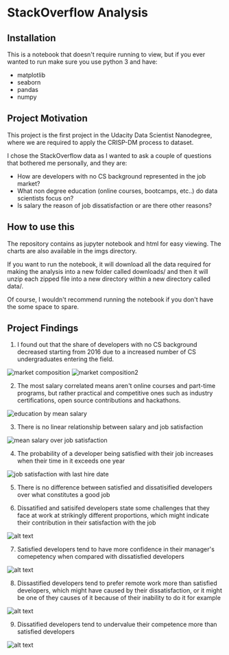# StackOverflow Analysis

## Installation
This is a notebook that doesn't require running to view, but if you ever wanted to run make sure you use python 3 and have:
* matplotlib
* seaborn
* pandas
* numpy


## Project Motivation
This project is the first project in the Udacity Data Scientist Nanodegree, where we are required to apply the CRISP-DM process to dataset.

I chose the StackOverflow data as I wanted to ask a couple of questions that bothered me personally, and they are:
* How are developers with no CS background represented in the job market? 
* What non degree education (online courses, bootcamps, etc..) do data scientists focus on?
* Is salary the reason of job dissatisfaction or are there other reasons?


## How to use this
The repository contains as jupyter notebook and html for easy viewing. The charts are also available in the imgs directory.

If you want to run the notebook, it will download all the data required for making the analysis into a new folder called downloads/ and then it will unzip each zipped file into a new directory within a new directory called data/.

Of course, I wouldn't recommend running the notebook if you don't have the some space to spare.


## Project Findings

1. I found out that the share of developers with no CS background decreased starting from 2016 due to a increased number of CS undergraduates entering the field.

![market composition](imgs/market_composition_donut.png)
![market composition2](imgs/market_composition_bar.png)




2. The most salary correlated means aren't online courses and part-time programs, but rather practical and competitive ones such as industry certifications, open source contributions and hackathons.

![education by mean salary](imgs/ds_eduation_mean_salary.png)



3. There is no linear relationship between salary and job satisfaction

![mean salary over job satisfaction](imgs/salary_vs_js.png)



4. The probability of a developer being satisfied with their job increases when their time in it exceeds one year

![job satisfaction with last hire date](imgs/js_vs_hiredate.png)


5. There is no difference between satisfied and dissatisified developers over what constitutes a good job

6. Dissatified and satisifed developers state some challenges that they face at work at strikingly different proportions, which might indicate their contribution in their satisfaction with the job

![alt text](imgs/js_vs_challenges.png)

7. Satisfied developers tend to have more confidence in their manager's comepetency when compared with dissatisfied developers

![alt text](imgs/js_vs_manager.png)

8. Dissastified developers tend to prefer remote work more than satisfied developers, which might have caused by their dissatisfaction, or it might be one of they causes of it because of their inability to do it for example

![alt text](imgs/js_vs_remotework.png)


9. Dissatified developers tend to undervalue their competence more than satisfied developers

![alt text](imgs/js_vs_competence.png)
